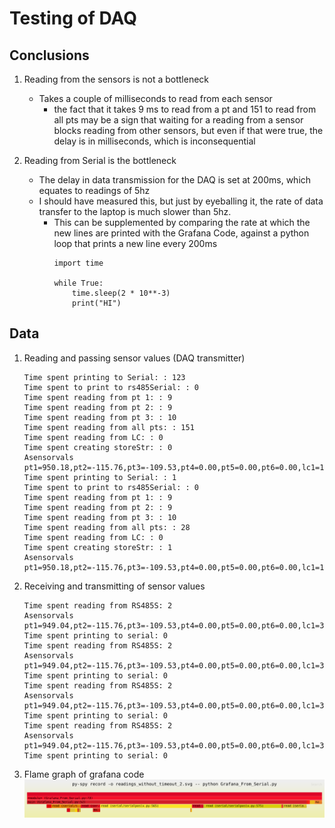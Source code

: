 # Testing of DAQ

## Conclusions
1. Reading from the sensors is not a bottleneck
    - Takes a couple of milliseconds to read from each sensor
        - the fact that it takes 9 ms to read from a pt and 151 to read from all pts may be a sign that waiting for a reading from a sensor blocks reading from other sensors, but even if that were true, the delay is in milliseconds, which is inconsequential

2. Reading from Serial is the bottleneck
    - The delay in data transmission for the DAQ is set at 200ms, which equates to readings of 5hz
    - I should have measured this, but just by eyeballing it, the rate of data transfer to the laptop is much slower than 5hz. 
        - This can be supplemented by comparing the rate at which the new lines are printed with the Grafana Code, against a python loop that prints a new line every 200ms
            ```
            import time

            while True:
                time.sleep(2 * 10**-3)
                print("HI")
            ```

## Data
1. Reading and passing sensor values (DAQ transmitter)
    ```
    Time spent printing to Serial: : 123
    Time spent to print to rs485Serial: : 0
    Time spent reading from pt 1: : 9
    Time spent reading from pt 2: : 9
    Time spent reading from pt 3: : 10
    Time spent reading from all pts: : 151
    Time spent reading from LC: : 0
    Time spent creating storeStr: : 0
    Asensorvals pt1=950.18,pt2=-115.76,pt3=-109.53,pt4=0.00,pt5=0.00,pt6=0.00,lc1=14327,lc2=0.00Z
    Time spent printing to Serial: : 1
    Time spent to print to rs485Serial: : 0
    Time spent reading from pt 1: : 9
    Time spent reading from pt 2: : 9
    Time spent reading from pt 3: : 10
    Time spent reading from all pts: : 28
    Time spent reading from LC: : 0
    Time spent creating storeStr: : 1
    Asensorvals pt1=950.18,pt2=-115.76,pt3=-109.53,pt4=0.00,pt5=0.00,pt6=0.00,lc1=18208,lc2=0.00Z
    ```
2. Receiving and transmitting of sensor values
    ```
    Time spent reading from RS485S: 2
    Asensorvals pt1=949.04,pt2=-115.76,pt3=-109.53,pt4=0.00,pt5=0.00,pt6=0.00,lc1=31859,lc2=0.00Z
    Time spent printing to serial: 0
    Time spent reading from RS485S: 2
    Asensorvals pt1=949.04,pt2=-115.76,pt3=-109.53,pt4=0.00,pt5=0.00,pt6=0.00,lc1=31749,lc2=0.00Z
    Time spent printing to serial: 0
    Time spent reading from RS485S: 2
    Asensorvals pt1=949.04,pt2=-115.76,pt3=-109.53,pt4=0.00,pt5=0.00,pt6=0.00,lc1=31723,lc2=0.00Z
    Time spent printing to serial: 0
    Time spent reading from RS485S: 2
    Asensorvals pt1=949.04,pt2=-115.76,pt3=-109.53,pt4=0.00,pt5=0.00,pt6=0.00,lc1=31612,lc2=0.00Z
    Time spent printing to serial: 0
    ```

3. Flame graph of grafana code
![Python-Grafana-Flame-Graph](./readings_without_timeout_2.svg?)